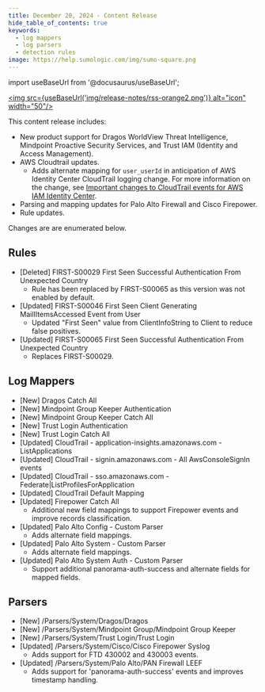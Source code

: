 ```yaml
---
title: December 20, 2024 - Content Release
hide_table_of_contents: true
keywords:
  - log mappers
  - log parsers
  - detection rules
image: https://help.sumologic.com/img/sumo-square.png  
---
```


import useBaseUrl from '@docusaurus/useBaseUrl';

<a href="https://help.sumologic.com/release-notes-cse/rss.xml"><img src={useBaseUrl('img/release-notes/rss-orange2.png')} alt="icon" width="50"/></a>

This content release includes:
- New product support for Dragos WorldView Threat Intelligence, Mindpoint Proactive Security Services, and Trust IAM (Identity and Access Management).
- AWS Cloudtrail updates.
    - Adds alternate mapping for `user_userId` in anticipation of AWS Identity Center CloudTrail logging change. For more information on the change, see [Important changes to CloudTrail events for AWS IAM Identity Center](https://aws.amazon.com/blogs/security/modifications-to-aws-cloudtrail-event-data-of-iam-identity-center/).
- Parsing and mapping updates for Palo Alto Firewall and Cisco Firepower.
- Rule updates.

Changes are are enumerated below.

## Rules
- [Deleted] FIRST-S00029 First Seen Successful Authentication From Unexpected Country
    - Rule has been replaced by FIRST-S00065 as this version was not enabled by default.
- [Updated] FIRST-S00046 First Seen Client Generating MailIItemsAccessed Event from User
    - Updated "First Seen" value from ClientInfoString to Client to reduce false positives.
- [Updated] FIRST-S00065 First Seen Successful Authentication From Unexpected Country
    - Replaces FIRST-S00029.

## Log Mappers
- [New] Dragos Catch All
- [New] Mindpoint Group Keeper Authentication
- [New] Mindpoint Group Keeper Catch All
- [New] Trust Login Authentication
- [New] Trust Login Catch All
- [Updated] CloudTrail - application-insights.amazonaws.com - ListApplications
- [Updated] CloudTrail - signin.amazonaws.com - All AwsConsoleSignIn events
- [Updated] CloudTrail - sso.amazonaws.com - Federate|ListProfilesForApplication
- [Updated] CloudTrail Default Mapping
- [Updated] Firepower Catch All
    - Additional new field mappings to support Firepower events and improve records classification.
- [Updated] Palo Alto Config - Custom Parser
    - Adds alternate field mappings.
- [Updated] Palo Alto System - Custom Parser
    - Adds alternate field mappings.
- [Updated] Palo Alto System Auth - Custom Parser
     - Support additional panorama-auth-success and alternate fields for mapped fields.

## Parsers
- [New] /Parsers/System/Dragos/Dragos
- [New] /Parsers/System/Mindpoint Group/Mindpoint Group Keeper
- [New] /Parsers/System/Trust Login/Trust Login
- [Updated] /Parsers/System/Cisco/Cisco Firepower Syslog
    - Adds support for FTD 430002 and 430003 events.
- [Updated] /Parsers/System/Palo Alto/PAN Firewall LEEF
    - Adds support for 'panorama-auth-success' events and improves timestamp handling.